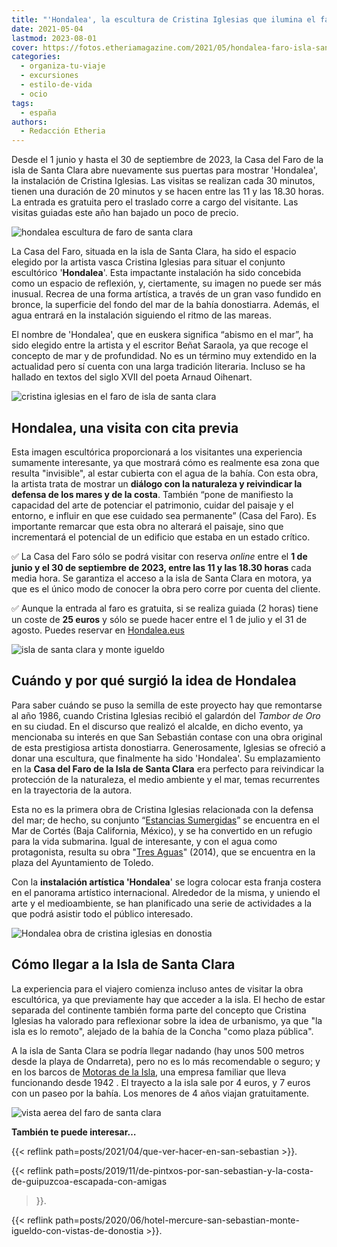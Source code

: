 ```yaml
---
title: "'Hondalea', la escultura de Cristina Iglesias que ilumina el faro de la isla de Santa Clara"
date: 2021-05-04
lastmod: 2023-08-01
cover: https://fotos.etheriamagazine.com/2021/05/hondalea-faro-isla-santa-clara-Cristina-Iglesias.jpg
categories: 
  - organiza-tu-viaje
  - excursiones
  - estilo-de-vida
  - ocio
tags: 
  - españa
authors: 
  - Redacción Etheria
---
```


Desde el 1 junio y hasta el 30 de septiembre de 2023, la Casa del Faro de la isla de 
Santa Clara abre nuevamente sus puertas para mostrar 'Hondalea', la instalación de 
Cristina Iglesias. Las visitas se realizan cada 30 minutos, tienen una duración de 20 
minutos y se hacen entre las 11 y las 18.30 horas. La entrada es gratuita pero el 
traslado corre a cargo del visitante. Las visitas guiadas este año han bajado un poco de 
precio. 

![hondalea escultura de faro de santa clara](https://fotos.etheriamagazine.com/2021/05/hondalea-faro-isla-santa-clara-Cristina-Iglesias.jpg "Hondalea en proceso de construcción. © J.Luis López de Zubiria")

<!-- LEGACY_UPDATED: Actualizado 8/2023 -->

La Casa del Faro, situada en la isla de Santa Clara, ha sido el espacio elegido por la 
artista vasca Cristina Iglesias para situar el conjunto escultórico '**Hondalea**'. Esta 
impactante instalación ha sido concebida como un espacio de reflexión, y, ciertamente, 
su imagen no puede ser más inusual. Recrea de una forma artística, a través de un gran 
vaso fundido en bronce, la superficie del fondo del mar de la bahía donostiarra. Además, 
el agua entrará en la instalación siguiendo el ritmo de las mareas. 

El nombre de 'Hondalea', que en euskera significa “abismo en el mar”, ha sido elegido 
entre la artista y el escritor Beñat Saraola, ya que recoge el concepto de mar y de 
profundidad. No es un término muy extendido en la actualidad pero sí cuenta con una 
larga tradición literaria. Incluso se ha hallado en textos del siglo XVII del poeta 
Arnaud Oihenart. 

![cristina iglesias en el faro de isla de santa clara](https://fotos.etheriamagazine.com/2021/05/Cristina-Iglesias-y-la-Isla-de-Santa-Clara.jpg "Cristina Iglesias en el faro de la Isla de Santa Clara. © Iñigo Aguayo")

## Hondalea, una visita con cita previa

Esta imagen escultórica proporcionará a los visitantes una experiencia sumamente 
interesante, ya que mostrará cómo es realmente esa zona que resulta "invisible", al 
estar cubierta con el agua de la bahía. Con esta obra, la artista trata de mostrar un 
**diálogo con la naturaleza y reivindicar la defensa de los mares y de la costa**. 
También “pone de manifiesto la capacidad del arte de potenciar el patrimonio, cuidar del 
paisaje y el entorno, e influir en que ese cuidado sea permanente” (Casa del Faro). Es 
importante remarcar que esta obra no alterará el paisaje, sino que incrementará el 
potencial de un edificio que estaba en un estado crítico. 

✅ La Casa del Faro sólo se podrá visitar con reserva _online_ entre el **1 de junio y el 
30 de septiembre de 2023, entre las 11 y las 18.30 horas** cada media hora. Se garantiza 
el acceso a la isla de Santa Clara en motora, ya que es el único modo de conocer la obra 
pero corre por cuenta del cliente. 

✅ Aunque la entrada al faro es gratuita, si se realiza guiada (2 horas) tiene un coste 
de **25 euros** y sólo se puede hacer entre el 1 de julio y el 31 de agosto. Puedes 
reservar en [Hondalea.eus](https://www.donostia.eus/ataria/es/web/hondalea/visita) 

![isla de santa clara y monte igueldo](https://fotos.etheriamagazine.com/2021/05/Isla-de-Santa-Clara-y-Monte-Igueldo.jpg "Isla de Santa Clara, con el faro, y detrás se sitúa el Monte Igueldo. © Íñigo Aguayo")

## Cuándo y por qué surgió la idea de Hondalea

Para saber cuándo se puso la semilla de este proyecto hay que remontarse al año 1986, 
cuando Cristina Iglesias recibió el galardón del _Tambor de Oro_ en su ciudad. En el 
discurso que realizó el alcalde, en dicho evento, ya mencionaba su interés en que San 
Sebastián contase con una obra original de esta prestigiosa artista donostiarra. 
Generosamente, Iglesias se ofreció a donar una escultura, que finalmente ha sido 
'Hondalea'. Su emplazamiento en la **Casa del Faro de la Isla de Santa Clara** era 
perfecto para reivindicar la protección de la naturaleza, el medio ambiente y el mar, 
temas recurrentes en la trayectoria de la autora. 

Esta no es la primera obra de Cristina Iglesias relacionada con la defensa del mar; de 
hecho, su conjunto “[Estancias 
Sumergidas](http://cristinaiglesias.com/es/obras/estancias-sumergidas/)” se encuentra en 
el Mar de Cortés (Baja California, México), y se ha convertido en un refugio para la 
vida submarina. Igual de interesante, y con el agua como protagonista, resulta su obra 
"[Tres Aguas](http://cristinaiglesias.com/es/conceptos/tres-aguas/)" (2014), que se 
encuentra en la plaza del Ayuntamiento de Toledo. 

Con la **instalación artística 'Hondalea**' se logra colocar esta franja costera en el 
panorama artístico internacional. Alrededor de la misma, y uniendo el arte y el 
medioambiente, se han planificado una serie de actividades a la que podrá asistir todo 
el público interesado. 

![Hondalea obra de cristina iglesias en donostia](https://fotos.etheriamagazine.com/2021/05/escultura-faro-santa-clara.jpg "Vista general de Hondalea, obra de Cristina Iglesias. © José Luis López Zubiria")

## Cómo llegar a la Isla de Santa Clara

La experiencia para el viajero comienza incluso antes de visitar la obra escultórica, ya 
que previamente hay que acceder a la isla. El hecho de estar separada del continente 
también forma parte del concepto que Cristina Iglesias ha valorado para reflexionar 
sobre la idea de urbanismo, ya que "la isla es lo remoto", alejado de la bahía de la 
Concha "como plaza pública". 

A la isla de Santa Clara se podría llegar nadando (hay unos 500 metros desde la playa de 
Ondarreta), pero no es lo más recomendable o seguro; y en los barcos de [Motoras de la 
Isla](http://motorasdelaisla.com/tarifas/), una empresa familiar que lleva funcionando 
desde 1942 . El trayecto a la isla sale por 4 euros, y 7 euros con un paseo por la 
bahía. Los menores de 4 años viajan gratuitamente. 

![vista aerea del faro de santa clara](https://fotos.etheriamagazine.com/2021/05/faro-isla-santa-clara.jpg "Vista aérea del faro de Santa Clara (aún en obras). © José Luis López Zubiria")

**También te puede interesar…** 

{{< reflink path=posts/2021/04/que-ver-hacer-en-san-sebastian >}}. 

{{< reflink 
path=posts/2019/11/de-pintxos-por-san-sebastian-y-la-costa-de-guipuzcoa-escapada-con-amigas 
>}}. 

{{< reflink 
path=posts/2020/06/hotel-mercure-san-sebastian-monte-igueldo-con-vistas-de-donostia >}}.
